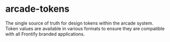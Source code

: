 # arcade-tokens
The single source of truth for design tokens within the arcade system. Token values are available in various formats to ensure they are compatible with all Frontify branded applications.

